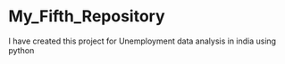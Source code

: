 # My_Fifth_Repository
I have created this project for Unemployment data analysis in india using python
